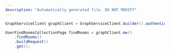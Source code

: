```yaml
---
description: "Automatically generated file. DO NOT MODIFY"
---
```

<!-- markdownlint-disable MD041 -->

```java
GraphServiceClient graphClient = GraphServiceClient.builder().authenticationProvider( authProvider ).buildClient();

UserFindRoomsCollectionPage findRooms = graphClient.me()
    .findRooms()
    .buildRequest()
    .get();
```
